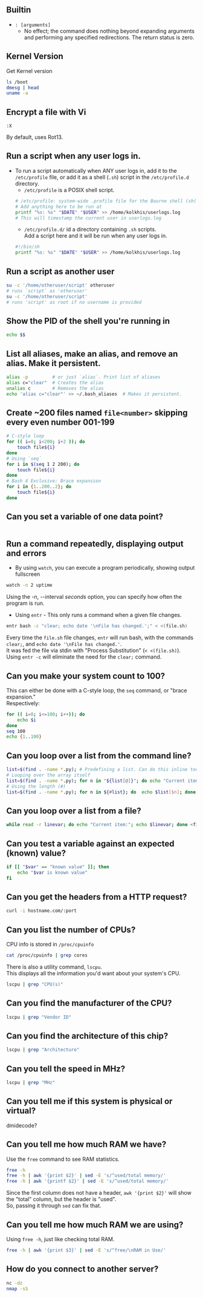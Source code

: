 

## Builtin 
* `: [arguments]`
    * No effect; the command does nothing beyond expanding arguments 
    and performing any specified redirections.  The return status is zero.



## Kernel Version
Get Kernel version
``` bash
ls /boot
dmesg | head
uname -a
```


## Encrypt a file with Vi  
```vim 
:X
```
By default, uses Rot13.  


## Run a script when any user logs in.  
* To run a script automatically when ANY user logs in, 
    add it to the `/etc/profile` file, or add it as a 
    shell (`.sh`) script in the `/etc/profile.d` directory.  
    * `/etc/profile` is a POSIX shell script.
    ```bash
    # /etc/profile: system-wide .profile file for the Bourne shell (sh(1))
    # Add anything here to be run at 
    printf "%s: %s" "$DATE" "$USER" >> /home/kolkhis/userlogs.log
    # This will timestamp the current user in userlogs.log
    ```
    * `/etc/profile.d/` id a directory containing `.sh` scripts.  
    Add a script here and it will be run when any user logs in.  
    ```bash
    #!/bin/sh
    printf "%s: %s" "$DATE" "$USER" >> /home/kolkhis/userlogs.log
    ```

## Run a script as another user
```bash
su -c '/home/otheruser/script' otheruser
# runs `script` as 'otheruser'
su -c '/home/otheruser/script'
# runs 'script' as root if no username is provided
```


## Show the PID of the shell you're running in
```bash
echo $$
```


## List all aliases, make an alias, and remove an alias. Make it persistent.
```bash
alias -p         # or just `alias`. Print list of aliases
alias c="clear"  # Creates the alias
unalias c        # Removes the alias
echo 'alias c="clear"' >> ~/.bash_aliases  # Makes it persistent.
```


## Create ~200 files named `file<number>` skipping every even number 001-199
```bash
# C-style loop
for (( i=0; i<200; i+2 )); do
    touch file${i}
done
# Using `seq`
for i in $(seq 1 2 200); do
    touch file${i}
done
# Bash 4 Exclusive: Brace expansion
for i in {1..200..2}; do
    touch file${i}
done
```


## Can you set a variable of one data point?
```bash
```

## Run a command repeatedly, displaying output and errors
* By using `watch`, you can execute a program periodically,
  showing output fullscreen
```bash
watch -n 2 uptime
```
Using the -n, --interval *seconds* option, you can specify how often
the program is run.  

* Using `entr` - This only runs a command when a given file changes.
```bash
entr bash -c "clear; echo date '\nFile has changed.';" < <(file.sh)
```
Every time the `file.sh` file changes, `entr` will run bash, with the commands `clear;`, and
`echo date '\nFile has changed.'`.  
It was fed the file via stdin with "Process Substitution" (`< <(file.sh)`).  
Using `entr -c` will eliminate the need for the `clear;` command.  

## Can you make your system count to 100?
This can either be done with a C-style loop, the `seq` command, or "brace expansion."  
Respectively:
```bash
for (( i=0; i<=100; i++)); do
    echo $i
done
seq 100
echo {1..100}
```


## Can you loop over a list from the command line?
```bash
list=$(find . -name *.py); # Predefining a list. Can do this inline too.
# Looping over the array itself
list=$(find . -name *.py); for n in "${list[@]}"; do echo "Current item:"; echo "$n"; done; 
# Using the length (#)
list=$(find . -name *.py); for n in ${#list}; do  echo $list[$n]; done
```

## Can you loop over a list from a file?
```bash
while read -r linevar; do echo "Current item:"; echo $linevar; done <file
```


## Can you test a variable against an expected (known) value?
```bash
if [[ "$var" == "known value" ]]; then
    echo "$var is known value"
fi
```


## Can you get the headers from a HTTP request?
```bash
curl -i hostname.com/:port
```

## Can you list the number of CPUs?
CPU info is stored in `/proc/cpuinfo`
```bash
cat /proc/cpuinfo | grep cores
```
There is also a utility command, `lscpu`.  
This displays all the information you'd want about your system's CPU.  
```bash
lscpu | grep "CPU(s)"
```

## Can you find the manufacturer of the CPU?
```bash
lscpu | grep "Vendor ID"
```


## Can you find the architecture of this chip?
```bash
lscpu | grep "Architecture"
```

## Can you tell the speed in MHz?
```bash
lscpu | grep "MHz"
```

## Can you tell me if this system is physical or virtual?
dmidecode?

## Can you tell me how much RAM we have?
Use the `free` command to see RAM statistics.  
```bash
free -h
free -h | awk '{print $2}' | sed -E 's/^used/total memory/'
free -h | awk '{printf $2}' | sed -E 's/^used/total memory/'
```
Since the first column does not have a header, `awk '{print $2}'` will show
the "total" column, but the header is "used".  
So, passing it through `sed` can fix that.

## Can you tell me how much RAM we are using?
Using `free -h`, just like checking total RAM.  
```bash
free -h | awk '{print $3}' | sed -E 's/^free/\nRAM in Use/'
```

## How do you connect to another server?
```bash
nc -dz
nmap -sS
```



